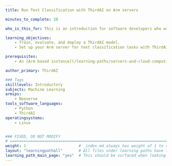 ```yaml
---
title: Run Text Classification with ThirdAI on Arm servers

minutes_to_complete: 10

who_is_this_for: This is an introduction for software developers who want to learn how to run text classification tasks with ThirdAI on Arm servers.

learning_objectives: 
    - Train, evaluate, and deploy a ThirdAI model.
    - Set up your Arm server for text classification tasks with ThirdAI.

prerequisites:
    - An [Arm based instance](/learning-paths/servers-and-cloud-computing/csp/) from a cloud service provider or an on-premise Arm server.

author_primary: ThirdAI

### Tags
skilllevels: Introductory
subjects: Machine Learning
armips:
    - Neoverse
tools_software_languages:
    - Python
    - ThirdAI
operatingsystems:
    - Linux


### FIXED, DO NOT MODIFY
# ================================================================================
weight: 1                       # _index.md always has weight of 1 to order correctly
layout: "learningpathall"       # All files under learning paths have this same wrapper
learning_path_main_page: "yes"  # This should be surfaced when looking for related content. Only set for _index.md of learning path content.
---
```

